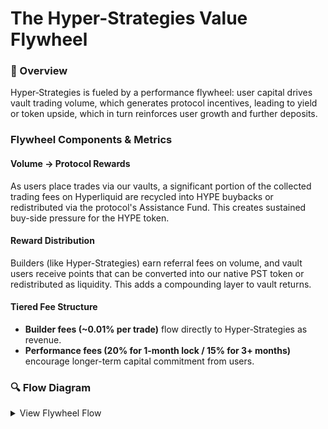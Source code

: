 # The Hyper-Strategies Value Flywheel

### 🔁 Overview
Hyper‑Strategies is fueled by a performance flywheel: user capital drives vault trading volume, which generates protocol incentives, leading to yield or token upside, which in turn reinforces user growth and further deposits.

### Flywheel Components & Metrics

#### Volume → Protocol Rewards
As users place trades via our vaults, a significant portion of the collected trading fees on Hyperliquid are recycled into HYPE buybacks or redistributed via the protocol's Assistance Fund. This creates sustained buy-side pressure for the HYPE token.

#### Reward Distribution
Builders (like Hyper-Strategies) earn referral fees on volume, and vault users receive points that can be converted into our native PST token or redistributed as liquidity. This adds a compounding layer to vault returns.

#### Tiered Fee Structure
- **Builder fees (~0.01% per trade)** flow directly to Hyper‑Strategies as revenue.
- **Performance fees (20% for 1-month lock / 15% for 3+ months)** encourage longer-term capital commitment from users.

### 🔍 Flow Diagram
<details>
<summary>View Flywheel Flow</summary>

```plaintext
User Deposit → Strategy Execution → High Trade Volume  
     ↓  
Protocol Rewards ($HYPE / builder fees)  
     ↓  
Distribution or Reinvestment to Users  
     ↓  
Higher Vault Returns → Increased Deposits   
     ↓  
Staking & Governance Benefits → Tiered Fee Optimization  
     ↓  
Flywheel Self-Amplifies

📊 Sample Economics
Action	Metric / Value	Benefit
Vault trading volume	$1M generates significant buybacks	HYPE token appreciation
Builder automation	0.01% fee per trade	Revenue to Hyper‑Strategies
PST bonus/compounding	Points system	Added returns for users
Lock-up tier adoption	15% vs 20% performance fee	Encourages long-term deposits